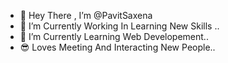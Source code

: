 - 👋 Hey There , I’m @PavitSaxena
- 📃 I’m Currently Working In Learning New Skills ..
- 🌱 I’m Currently Learning Web Developement..
- 😎 Loves Meeting And Interacting New People..

<!---
PavitSaxena/PavitSaxena is a ✨ special ✨ repository because its `README.md` (this file) appears on your GitHub profile.
You can click the Preview link to take a look at your changes.
--->
